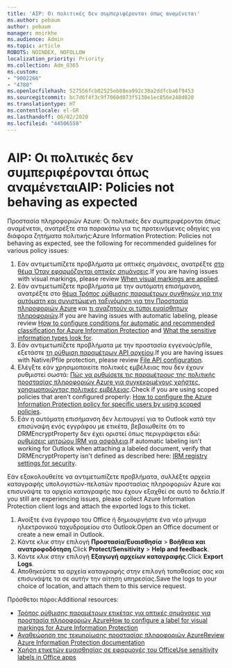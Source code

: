 ```yaml
---
title: 'AIP: Οι πολιτικές δεν συμπεριφέρονται όπως αναμένεται'
ms.author: pebaum
author: pebaum
manager: mnirkhe
ms.audience: Admin
ms.topic: article
ROBOTS: NOINDEX, NOFOLLOW
localization_priority: Priority
ms.collection: Adm_O365
ms.custom:
- "9002266"
- "4780"
ms.openlocfilehash: 527556fcb02525eb88ea992c38a2ddfcba6f9453
ms.sourcegitcommit: bc7d6f4f3c9f7060d073f5130e1ec856e248d020
ms.translationtype: HT
ms.contentlocale: el-GR
ms.lasthandoff: 06/02/2020
ms.locfileid: "44506558"
---
```

# <a name="aip-policies-not-behaving-as-expected"></a><span data-ttu-id="56b85-102">AIP: Οι πολιτικές δεν συμπεριφέρονται όπως αναμένεται</span><span class="sxs-lookup"><span data-stu-id="56b85-102">AIP: Policies not behaving as expected</span></span>

<span data-ttu-id="56b85-103">Προστασία πληροφοριών Azure: Οι πολιτικές δεν συμπεριφέρονται όπως αναμένεται, ανατρέξτε στα παρακάτω για τις προτεινόμενες οδηγίες για διάφορα ζητήματα πολιτικής:</span><span class="sxs-lookup"><span data-stu-id="56b85-103">Azure Information Protection: Policies not behaving as expected, see the following for recommended guidelines for various policy issues:</span></span>

1. <span data-ttu-id="56b85-104">Εάν αντιμετωπίζετε προβλήματα με οπτικές σημάνσεις, ανατρέξτε [στο θέμα Όταν εφαρμόζονται οπτικές σημάνσεις](https://docs.microsoft.com/azure/information-protection/configure-policy-markings#when-visual-markings-are-applied).</span><span class="sxs-lookup"><span data-stu-id="56b85-104">If you are having issues with visual markings, please review [When visual markings are applied](https://docs.microsoft.com/azure/information-protection/configure-policy-markings#when-visual-markings-are-applied).</span></span>
2. <span data-ttu-id="56b85-105">Εάν αντιμετωπίζετε προβλήματα με την αυτόματη επισήμανση, ανατρέξτε στο [θέμα Τρόπος ρύθμισης παραμέτρων συνθηκών για την αυτόματη και συνιστώμενη ταξινόμηση για την Προστασία πληροφοριών Azure](https://docs.microsoft.com/azure/information-protection/configure-policy-classification) και [τι αναζητούν οι τύποι ευαίσθητων πληροφοριών](https://docs.microsoft.com/microsoft-365/compliance/sensitive-information-type-entity-definitions).</span><span class="sxs-lookup"><span data-stu-id="56b85-105">If you are having issues with automatic labeling, please review [How to configure conditions for automatic and recommended classification for Azure Information Protection](https://docs.microsoft.com/azure/information-protection/configure-policy-classification) and [What the sensitive information types look for](https://docs.microsoft.com/microsoft-365/compliance/sensitive-information-type-entity-definitions).</span></span>
3. <span data-ttu-id="56b85-106">Εάν αντιμετωπίζετε προβλήματα με την προστασία εγγενούς/pfile, εξετάστε [τη ρύθμιση παραμέτρων API αρχείου](https://docs.microsoft.com/azure/information-protection/develop/file-api-configuration).</span><span class="sxs-lookup"><span data-stu-id="56b85-106">If you are having issues with Native/Pfile protection, please review [File API configuration](https://docs.microsoft.com/azure/information-protection/develop/file-api-configuration).</span></span>
4. <span data-ttu-id="56b85-107">Ελέγξτε εάν χρησιμοποιείτε πολιτικές εμβέλειας που δεν έχουν ρυθμιστεί σωστά: [Πώς να ρυθμίσετε τις παραμέτρους της πολιτικής προστασίας πληροφοριών Azure για συγκεκριμένους χρήστες, χρησιμοποιώντας πολιτικές εμβέλειας](https://docs.microsoft.com/azure/information-protection/configure-policy-scope).</span><span class="sxs-lookup"><span data-stu-id="56b85-107">Check if you are using scoped policies that aren't configured properly: [How to configure the Azure Information Protection policy for specific users by using scoped policies](https://docs.microsoft.com/azure/information-protection/configure-policy-scope).</span></span>
5. <span data-ttu-id="56b85-108">Εάν η αυτόματη επισήμανση δεν λειτουργεί για το Outlook κατά την επισύναψη ενός εγγράφου με ετικέτα, βεβαιωθείτε ότι το DRMEncryptProperty δεν έχει οριστεί όπως περιγράφεται εδώ: [ρυθμίσεις μητρώου IRM για ασφάλεια](https://docs.microsoft.com/deployoffice/security/protect-sensitive-messages-and-documents-by-using-irm-in-office#office-2016-irm-registry-key-options).</span><span class="sxs-lookup"><span data-stu-id="56b85-108">If automatic labeling isn't working for Outlook when attaching a labeled document, verify that DRMEncryptProperty isn't defined as described here: [IRM registry settings for security](https://docs.microsoft.com/deployoffice/security/protect-sensitive-messages-and-documents-by-using-irm-in-office#office-2016-irm-registry-key-options).</span></span>

<span data-ttu-id="56b85-109">Εάν εξακολουθείτε να αντιμετωπίζετε προβλήματα, συλλέξτε αρχεία καταγραφής υπολογιστών-πελατών προστασίας πληροφοριών Azure και επισυνάψτε τα αρχεία καταγραφής που έχουν εξαχθεί σε αυτό το δελτίο.</span><span class="sxs-lookup"><span data-stu-id="56b85-109">If you still are experiencing issues, please collect Azure Information Protection client logs and attach the exported logs to this ticket.</span></span>

1. <span data-ttu-id="56b85-110">Ανοίξτε ένα έγγραφο του Office ή δημιουργήστε ένα νέο μήνυμα ηλεκτρονικού ταχυδρομείου στο Outlook.</span><span class="sxs-lookup"><span data-stu-id="56b85-110">Open an Office document or create a new email in Outlook.</span></span>
2. <span data-ttu-id="56b85-111">Κάντε κλικ στην επιλογή **Προστασία/Ευαισθησία**  >  **Βοήθεια και ανατροφοδότηση**.</span><span class="sxs-lookup"><span data-stu-id="56b85-111">Click **Protect/Sensitivity** > **Help and feedback**.</span></span>
3. <span data-ttu-id="56b85-112">Κάντε κλικ στην επιλογή **Εξαγωγή αρχείων καταγραφής**.</span><span class="sxs-lookup"><span data-stu-id="56b85-112">Click **Export Logs**.</span></span>
4. <span data-ttu-id="56b85-113">Αποθηκεύστε τα αρχεία καταγραφής στην επιλογή τοποθεσίας σας και επισυνάψτε τα σε αυτήν την αίτηση υπηρεσίας.</span><span class="sxs-lookup"><span data-stu-id="56b85-113">Save the logs to your choice of location, and attach them to this service request.</span></span>

<span data-ttu-id="56b85-114">Πρόσθετοι πόροι:</span><span class="sxs-lookup"><span data-stu-id="56b85-114">Additional resources:</span></span>

- [<span data-ttu-id="56b85-115">Τρόπος ρύθμισης παραμέτρων ετικέτας για οπτικές σημάνσεις για προστασία πληροφοριών Azure</span><span class="sxs-lookup"><span data-stu-id="56b85-115">How to configure a label for visual markings for Azure Information Protection</span></span>](https://docs.microsoft.com/azure/information-protection/configure-policy-markings)
- [<span data-ttu-id="56b85-116">Αναθεώρηση της τεκμηρίωσης προστασίας πληροφοριών Azure</span><span class="sxs-lookup"><span data-stu-id="56b85-116">Review Azure Information Protection documentation</span></span>](https://docs.microsoft.com/azure/information-protection/what-is-information-protection)
- [<span data-ttu-id="56b85-117">Χρήση ετικετών ευαισθησίας σε εφαρμογές του Office</span><span class="sxs-lookup"><span data-stu-id="56b85-117">Use sensitivity labels in Office apps</span></span>](https://docs.microsoft.com/microsoft-365/compliance/sensitivity-labels-office-apps)

